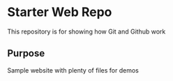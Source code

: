 # Starter Web Repo

This repository is for showing how Git and Github work

## Purpose 

Sample website with plenty of files for demos

